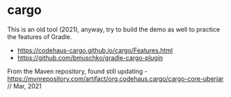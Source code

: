 # cargo

This is an old tool (2021), anyway, try to build the demo as well to practice the features of Gradle.

- https://codehaus-cargo.github.io/cargo/Features.html
- https://github.com/bmuschko/gradle-cargo-plugin

From the Maven repository, found still updating - https://mvnrepository.com/artifact/org.codehaus.cargo/cargo-core-uberjar // Mar, 2021
